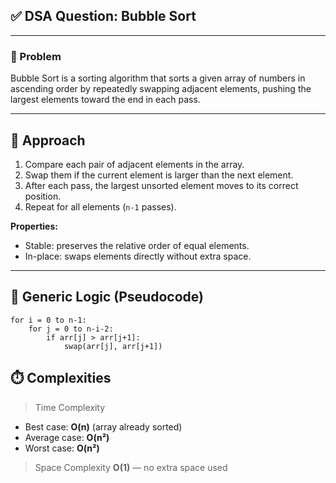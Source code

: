 ## ✅ DSA Question: Bubble Sort

---

### 🧠 Problem  

Bubble Sort is a sorting algorithm that sorts a given array of numbers in ascending order by repeatedly swapping adjacent elements, pushing the largest elements toward the end in each pass.

---

## 🧭 Approach


1. Compare each pair of adjacent elements in the array.  
2. Swap them if the current element is larger than the next element.  
3. After each pass, the largest unsorted element moves to its correct position.  
4. Repeat for all elements (`n-1` passes).  

**Properties:**  
- Stable: preserves the relative order of equal elements.  
- In-place: swaps elements directly without extra space.  


---

## 🔁 Generic Logic (Pseudocode)
```text
for i = 0 to n-1:
    for j = 0 to n-i-2:
        if arr[j] > arr[j+1]:
            swap(arr[j], arr[j+1])
```

## ⏱️ Complexities
 > Time Complexity
* Best case: **O(n)** (array already sorted)
* Average case: **O(n²)**
* Worst case: **O(n²)**


> Space Complexity
**O(1)** — no extra space used 


